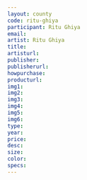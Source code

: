```yaml
---
layout: county 
code: ritu-ghiya
participant: Ritu Ghiya
email: 
artist: Ritu Ghiya
title: 
artisturl: 
publisher: 
publisherurl: 
howpurchase: 
producturl: 
img1: 
img2: 
img3: 
img4: 
img5: 
img6: 
type: 
year: 
price: 
desc: 
size: 
color: 
specs: 
---
```

